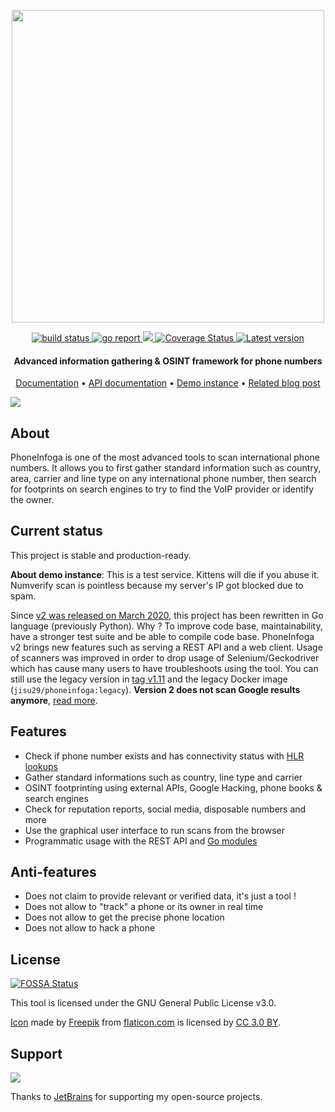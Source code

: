 <p align="center">
  <img src="https://i.imgur.com/LtUGnF3.png" width=500 />
</p>

<div align="center">
  <a href="https://github.com/jisu29/phoneinfoga/actions">
    <img src="https://github.com/jisu29/phoneinfoga/workflows/Build/badge.svg" alt="build status" />
  </a>
  <a href="https://goreportcard.com/report/github.com/jisu29/phoneinfoga">
    <img src="https://goreportcard.com/badge/github.com/jisu29/phoneinfoga" alt="go report" />
  </a>
  <a href="https://codeclimate.com/github/jisu29/phoneinfoga/maintainability">
    <img src="https://api.codeclimate.com/v1/badges/3259feb1c68df1cd4f71/maintainability" />
  </a>
  <a href='https://coveralls.io/github/jisu29/phoneinfoga'>
    <img src='https://coveralls.io/repos/github/jisu29/phoneinfoga/badge.svg' alt='Coverage Status' />
  </a>
  <a href="https://github.com/jisu29/phoneinfoga/releases">
    <img src="https://img.shields.io/github/release/jisu29/phoneinfoga.svg" alt="Latest version" />
  </a>
</div>

<h4 align="center">Advanced information gathering & OSINT framework for phone numbers</h4>

<p align="center">
  <a href="https://jisu29.github.io/phoneinfoga/">Documentation</a> •
  <a href="https://petstore.swagger.io/?url=https://raw.githubusercontent.com/jisu29/phoneinfoga/main/web/docs/swagger.yaml">API documentation</a> •
  <a href="https://demo.phoneinfoga.crvx.fr/">Demo instance</a> •
  <a href="https://medium.com/@jisu29/phone-number-scanning-osint-recon-tool-6ad8f0cac27b">Related blog post</a>
</p>

![](./docs/images/screenshot.png)

## About

PhoneInfoga is one of the most advanced tools to scan international phone numbers. It allows you to first gather standard information such as country, area, carrier and line type on any international phone number, then search for footprints on search engines to try to find the VoIP provider or identify the owner.

## Current status

This project is stable and production-ready.

**About demo instance**: This is a test service. Kittens will die if you abuse it. Numverify scan is pointless because my server's IP got blocked due to spam.

Since [v2 was released on March 2020](https://github.com/jisu29/phoneinfoga/releases/tag/v2.0-beta), this project has been rewritten in Go language (previously Python). Why ? To improve code base, maintainability, have a stronger test suite and be able to compile code base. PhoneInfoga v2 brings new features such as serving a REST API and a web client. Usage of scanners was improved in order to drop usage of Selenium/Geckodriver which has cause many users to have troubleshoots using the tool. You can still use the legacy version in [tag v1.11](https://github.com/jisu29/phoneinfoga/tree/v1.11) and the legacy Docker image (`jisu29/phoneinfoga:legacy`). **Version 2 does not scan Google results anymore**, [read more](https://jisu29.github.io/phoneinfoga/usage/#available-scanners).

## Features

- Check if phone number exists and has connectivity status with [HLR lookups](https://www.hlr-lookups.com/en/what-is-an-hlr-lookup)
- Gather standard informations such as country, line type and carrier
- OSINT footprinting using external APIs, Google Hacking, phone books & search engines
- Check for reputation reports, social media, disposable numbers and more
- Use the graphical user interface to run scans from the browser
- Programmatic usage with the REST API and [Go modules](https://pkg.go.dev/github.com/jisu29/phoneinfoga/v2)

## Anti-features

- Does not claim to provide relevant or verified data, it's just a tool !
- Does not allow to "track" a phone or its owner in real time
- Does not allow to get the precise phone location
- Does not allow to hack a phone

## License

[![FOSSA Status](https://app.fossa.com/api/projects/git%2Bgithub.com%2Fjisu29%2FPhoneInfoga.svg?type=shield)](https://app.fossa.com/projects/git%2Bgithub.com%2Fjisu29%2FPhoneInfoga?ref=badge_shield)

This tool is licensed under the GNU General Public License v3.0.

[Icon](https://www.flaticon.com/free-icon/fingerprint-search-symbol-of-secret-service-investigation_48838) made by <a href="https://www.freepik.com/" title="Freepik">Freepik</a> from <a href="https://www.flaticon.com/" title="Flaticon">flaticon.com</a> is licensed by <a href="http://creativecommons.org/licenses/by/3.0/" title="Creative Commons BY 3.0" target="_blank">CC 3.0 BY</a>.

## Support

[![](docs/jetbrains.svg)](https://www.jetbrains.com/?from=jisu29)

Thanks to [JetBrains](https://www.jetbrains.com/?from=jisu29) for supporting my open-source projects.
